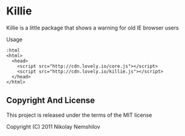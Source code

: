 # Killie

Killie is a little package that shows a warning for old IE
browser users

Usage

    :html
    <html>
      <head>
        <script src="http://cdn.lovely.io/core.js"></script>
        <script src="http://cdn.lovely.io/killie.js"></script>
      </head>
    </html>


## Copyright And License

This project is released under the terms of the MIT license

Copyright (C) 2011 Nikolay Nemshilov